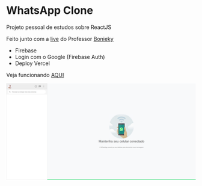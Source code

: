 # WhatsApp Clone

Projeto pessoal de estudos sobre ReactJS

Feito junto com a [live](https://www.youtube.com/watch?v=BkX4niTo9Ow) do Professor [Bonieky](https://github.com/bonieky)


- Firebase
- Login com o Google (Firebase Auth)
- Deploy Vercel

Veja funcionando [AQUI](https://whatsapp-clone-ten.vercel.app/)

![ScreenShot](./screencapture-1.png)